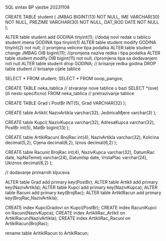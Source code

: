 SQL sintax BP vjezbe 20231108

CREATE TABLE student (
JMBAG BIGINT(13) NOT NULL,
IME VARCHAR(30) NOT NULL,
PREZIME VARCHAR(30) NOT NULL,
DAT_ROD DATE NOT NULL
);

ALTER table student add GODINA tinyint(1); 		//dodaj novi redak u tablicu student imena GODINA  tipa tinyint(1)
ALTER table student modify GODINA tinyint(2) not null;	// promjena velicine tipa podatka
ALTER table student change JMBAG OIB bigint(11);		//promjena naziva redka i tipa podatka
ALTER table student modify OIB bigint(11) not null;		//promjena tipa sa dodavanjem not null
ALTER table student drop GODINA;			// brisanje redka godina
DROP table student 		// brisanje cijele tablice

SELECT  * FROM student;
SELECT  * FROM ooop_pangos;

CREATE TABLE neka_tablica 	// stvaranje nove tablice u bazi
SELECT *(sve)(ili nesto specificno) FROM neka_tablica		// pretrazivanje tablice



CREATE TABLE Grad (
PostBr INT(5),
Grad VARCHAR(32)
);

CREATE table Artikli(
NazivArtikla varchar(32),
JedinicaMjere varchar(3)
);

CREATE table Kupci(
NazivKupca varchar(32),
AdresaKupca varchar(32),
PostBr int(5),
MatBr bigint(13)
);

CREATE table ArtiklRacun(
BrojRac int(4),
NazivArtikla varchar(32),
Kolicina decimal(5,2),
Cijena decimal(6,2),
Iznos decimal(6,2)
);

CREATE table Racuni(
BrojRac int(4),
NazivKupca varchar(32),
DatumRac date,
IspNaTemelj varchar(24),
DatumIsp date,
VrstaPlac varchar(24),
Ukiznos decimal(6,2)
);


// dodavanje primarnih kljuceva



ALTER table Grad add primary key(PostBr);
ALTER table Artikli add primary key(NazivArtikla);
ALTER table Kupci add primary key(NazivKupca);
ALTER table Racuni add primary key(BrojRac);
ALTER table ArtiklRacun  add primary key(BrojRac,NazivArtikla);

CREATE index KupciGradovi on Kupci(PostBr);
CREATE index RacuniKupci on Racuni(NazivKupca);
CREATE index ArtikliRac_Artikli on ArtiklRacun(NazivArtikla);
CREATE index ArtikliRac_Racuni on ArtiklRacun(BrojRac);

rename table AritiklRacun to ArtiklRacun;

